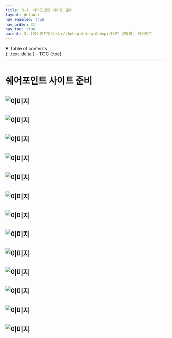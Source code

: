 ```yaml
---
title: 3-1. 쉐어포인트 사이트 준비
layout: default
nav_enabled: true
nav_order: 31
has_toc: true
parent: 3. [에이전트빌더]<br/>&nbsp;&nbsp;&nbsp;사이트 연동하는 에이전트
---
```


<details open markdown="block">
  <summary>
    Table of contents
  </summary>
  {: .text-delta }
- TOC
{:toc}
</details>

---

# 쉐어포인트 사이트 준비


![이미지](../assets/30/31-01.png)
---

![이미지](../assets/30/31-02.png)
---

![이미지](../assets/30/31-03.png)
---

![이미지](../assets/30/31-04.png)
---

![이미지](../assets/30/31-05.png)
---

![이미지](../assets/30/31-06.png)
---

![이미지](../assets/30/31-07.png)
---

![이미지](../assets/30/31-08.png)
---

![이미지](../assets/30/31-09.png)
---

![이미지](../assets/30/31-10.png)
---

![이미지](../assets/30/31-11.png)
---

![이미지](../assets/30/31-12.png)
---

![이미지](../assets/30/31-13.png)
---
